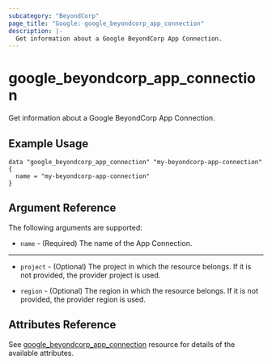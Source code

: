 ```yaml
---
subcategory: "BeyondCorp"
page_title: "Google: google_beyondcorp_app_connection"
description: |-
  Get information about a Google BeyondCorp App Connection.
---
```


# google\_beyondcorp\_app\_connection

Get information about a Google BeyondCorp App Connection.

## Example Usage

```hcl
data "google_beyondcorp_app_connection" "my-beyondcorp-app-connection" {
  name = "my-beyondcorp-app-connection"
}
```

## Argument Reference

The following arguments are supported:

* `name` - (Required) The name of the App Connection.

- - -

* `project` - (Optional) The project in which the resource belongs. If it
    is not provided, the provider project is used.

* `region` - (Optional) The region in which the resource belongs. If it
    is not provided, the provider region is used.

## Attributes Reference

See [google_beyondcorp_app_connection](https://registry.terraform.io/providers/hashicorp/google/latest/docs/resources/beyondcorp_app_connection) resource for details of the available attributes.
